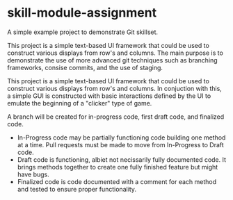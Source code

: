 # skill-module-assignment
A simple example project to demonstrate Git skillset.

This project is a simple text-based UI framework that could be used to construct various displays from row's and columns. The main purpose is to demonstrate the use of more advanced git techniques such as branching frameworks, consise commits, and the use of staging.

This project is a simple text-based UI framework that could be used to construct various displays from row's and columns. In conjuction with this, a simple GUI is constructed with basic interactions defined by the UI to emulate the beginning of a "clicker" type of game.

A branch will be created for in-progress code, first draft code, and finalized code.

- In-Progress code may be partially functioning code building one method at a time. Pull requests must be made to move from In-Progress to Draft code.
- Draft code is functioning, albiet not necissarily fully documented code. It brings methods together to create one fully finished feature but might have bugs.
- Finalized code is code documented with a comment for each method and tested to ensure proper functionality.
